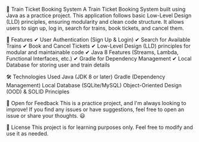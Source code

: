 🚆 Train Ticket Booking System
A Train Ticket Booking System built using Java as a practice project. This application follows basic Low-Level Design (LLD) principles, ensuring modularity and clean code structure. It allows users to sign up, log in, search for trains, book tickets, and cancel them.


📌 Features
✔ User Authentication (Sign Up & Login)
✔ Search for Available Trains
✔ Book and Cancel Tickets
✔ Low-Level Design (LLD) principles for modular and maintainable code
✔ Java 8 Features (Streams, Lambda, Functional Interfaces, etc.)
✔ Gradle for Dependency Management
✔ Local Database for storing user and train details

🛠 Technologies Used
Java (JDK 8 or later)
Gradle (Dependency Management)
Local Database (SQLite/MySQL)
Object-Oriented Design (OOD) & SOLID Principles

🤝 Open for Feedback
This is a practice project, and I'm always looking to improve! If you find any issues or have suggestions, feel free to open an issue or share your thoughts. 😃

📜 License
This project is for learning purposes only. Feel free to modify and use it as needed.

